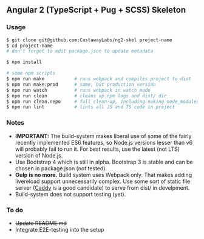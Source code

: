## Angular 2 (TypeScript + Pug + SCSS) Skeleton

### Usage
```bash
$ git clone git@github.com:CastawayLabs/ng2-skel project-name
$ cd project-name
# don't forget to edit package.json to update metadata

$ npm install

# some npm scripts
$ npm run make           # runs webpack and compiles project to dist
$ npm run make:prod      # same, but production version
$ npm run watch          # runs webpack in watch mode
$ npm run clean          # cleans up npm logs and dist/ dir
$ npm run clean.repo     # full clean-up, including nuking node_modules
$ npm run lint           # lints all JS and TS code in project
```

### Notes
- **IMPORTANT:** The build-system makes liberal use of some of the fairly
  recently implemented ES6 features, so Node.js versions lesser than v6 will
  probably fail to run it. For best results, use the latest (not LTS) version
  of Node.js.
- Use Bootstrap 4 which is still in alpha. Bootstrap 3 is stable and can be
  chosen in package.json (not tested).
- **Gulp is no more.** Build system uses Webpack only. That makes adding
  livereload support unnecessarily complex. Use some sort of static file server
  ([Caddy](https://caddyserver.com/) is a good candidate) to serve from dist/
  in develpment.
- Build-system does not support testing (yet).

### To do
- ~~Update README.md~~
- Integrate E2E-testing into the setup
